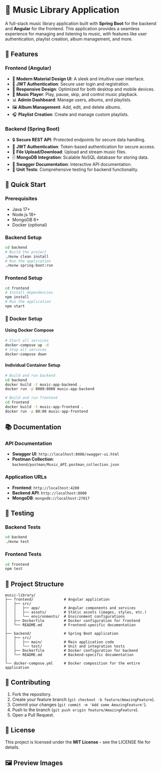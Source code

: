 # 🎵 Music Library Application

A full-stack music library application built with **Spring Boot** for the backend and **Angular** for the frontend. This application provides a seamless experience for managing and listening to music, with features like user authentication, playlist creation, album management, and more.

## 🌟 Features

### Frontend (Angular)
- 🎨 **Modern Material Design UI**: A sleek and intuitive user interface.
- 🔐 **JWT Authentication**: Secure user login and registration.
- 📱 **Responsive Design**: Optimized for both desktop and mobile devices.
- 🎵 **Music Player**: Play, pause, skip, and control music playback.
- 📊 **Admin Dashboard**: Manage users, albums, and playlists.
- 🖼️ **Album Management**: Add, edit, and delete albums.
- 🎧 **Playlist Creation**: Create and manage custom playlists.

### Backend (Spring Boot)
- 🔒 **Secure REST API**: Protected endpoints for secure data handling.
- 🎫 **JWT Authentication**: Token-based authentication for secure access.
- 📁 **File Upload/Download**: Upload and stream music files.
- 🗄️ **MongoDB Integration**: Scalable NoSQL database for storing data.
- 📝 **Swagger Documentation**: Interactive API documentation.
- 🧪 **Unit Tests**: Comprehensive testing for backend functionality.

## 🚀 Quick Start

### Prerequisites
- Java 17+
- Node.js 18+
- MongoDB 6+
- Docker (optional)

### Backend Setup
```bash
cd backend
# Build the project
./mvnw clean install
# Run the application
./mvnw spring-boot:run
```

### Frontend Setup
```bash
cd frontend
# Install dependencies
npm install
# Run the application
npm start
```

### 🐳 Docker Setup

#### Using Docker Compose
```bash
# Start all services
docker-compose up -d
# Stop all services
docker-compose down
```

#### Individual Container Setup
```bash
# Build and run backend
cd backend
docker build -t music-app-backend .
docker run -p 8080:8080 music-app-backend

# Build and run frontend
cd frontend
docker build -t music-app-frontend .
docker run -p 80:80 music-app-frontend
```

## 📚 Documentation

### API Documentation
- **Swagger UI**: `http://localhost:8080/swagger-ui.html`
- **Postman Collection**: `backend/postman/Music_API.postman_collection.json`

### Application URLs
- **Frontend**: `http://localhost:4200`
- **Backend API**: `http://localhost:8080`
- **MongoDB**: `mongodb://localhost:27017`

## 🧪 Testing

### Backend Tests
```bash
cd backend
./mvnw test
```

### Frontend Tests
```bash
cd frontend
npm test
```

## 📁 Project Structure
```
music-library/
├── frontend/              # Angular application
│   ├── src/
│   │   ├── app/           # Angular components and services
│   │   ├── assets/        # Static assets (images, styles, etc.)
│   │   └── environments/  # Environment configurations
│   ├── Dockerfile         # Docker configuration for frontend
│   └── README.md          # Frontend-specific documentation
│
├── backend/               # Spring Boot application
│   ├── src/
│   │   ├── main/          # Main application code
│   │   └── test/          # Unit and integration tests
│   ├── Dockerfile         # Docker configuration for backend
│   └── README.md          # Backend-specific documentation
│
└── docker-compose.yml     # Docker composition for the entire application
```

## 👥 Contributing
1. Fork the repository.
2. Create your feature branch (`git checkout -b feature/AmazingFeature`).
3. Commit your changes (`git commit -m 'Add some AmazingFeature'`).
4. Push to the branch (`git push origin feature/AmazingFeature`).
5. Open a Pull Request.

## 📝 License
This project is licensed under the **MIT License** - see the LICENSE file for details.

## 🖼️ Preview Images
<!-- Add your images here -->
